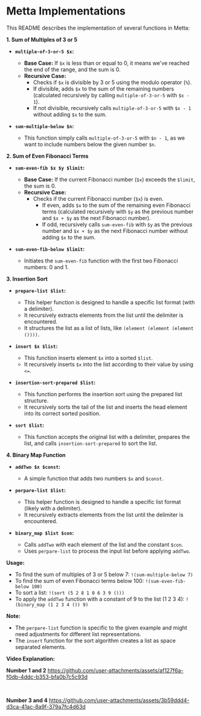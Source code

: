 # Metta Implementations

This README describes the implementation of several functions in Metta:

**1. Sum of Multiples of 3 or 5**

- **`multiple-of-3-or-5 $x`:**

  - **Base Case:** If `$x` is less than or equal to 0, it means we've reached the end of the range, and the sum is 0.
  - **Recursive Case:**
    - Checks if `$x` is divisible by 3 or 5 using the modulo operator (`%`).
    - If divisible, adds `$x` to the sum of the remaining numbers (calculated recursively by calling `multiple-of-3-or-5` with `$x - 1`).
    - If not divisible, recursively calls `multiple-of-3-or-5` with `$x - 1` without adding `$x` to the sum.

- **`sum-multiple-below $n`:**
  - This function simply calls `multiple-of-3-or-5` with `$n - 1`, as we want to include numbers below the given number `$n`.

**2. Sum of Even Fibonacci Terms**

- **`sum-even-fib $x $y $limit`:**

  - **Base Case:** If the current Fibonacci number (`$x`) exceeds the `$limit`, the sum is 0.
  - **Recursive Case:**
    - Checks if the current Fibonacci number (`$x`) is even.
      - If even, adds `$x` to the sum of the remaining even Fibonacci terms (calculated recursively with `$y` as the previous number and `$x + $y` as the next Fibonacci number).
      - If odd, recursively calls `sum-even-fib` with `$y` as the previous number and `$x + $y` as the next Fibonacci number without adding `$x` to the sum.

- **`sum-even-fib-below $limit`:**
  - Initiates the `sum-even-fib` function with the first two Fibonacci numbers: 0 and 1.

**3. Insertion Sort**

- **`prepare-list $list`:**

  - This helper function is designed to handle a specific list format (with a delimiter).
  - It recursively extracts elements from the list until the delimiter is encountered.
  - It structures the list as a list of lists, like `(element (element (element ())))`.

- **`insert $x $list`:**

  - This function inserts element `$x` into a sorted `$list`.
  - It recursively inserts `$x` into the list according to their value by using `<=`.

- **`insertion-sort-prepared $list`:**

  - This function performs the insertion sort using the prepared list structure.
  - It recursively sorts the tail of the list and inserts the head element into its correct sorted position.

- **`sort $list`:**
  - This function accepts the original list with a delimiter, prepares the list, and calls `insertion-sort-prepared` to sort the list.

**4. Binary Map Function**

- **`addTwo $x $const`:**

  - A simple function that adds two numbers `$x` and `$const`.

- **`perpare-list $list`:**

  - This helper function is designed to handle a specific list format (likely with a delimiter).
  - It recursively extracts elements from the list until the delimiter is encountered.

- **`binary_map $list $con`:**
  - Calls `addTwo` with each element of the list and the constant `$con`.
  - Uses `perpare-list` to process the input list before applying `addTwo`.

**Usage:**

- To find the sum of multiples of 3 or 5 below 7: `!(sum-multiple-below 7)`
- To find the sum of even Fibonacci terms below 100: `!(sum-even-fib-below 100)`
- To sort a list: `!(sort (5 2 8 1 0 6 3 9 ()))`
- To apply the `addTwo` function with a constant of 9 to the list (1 2 3 4): `!(binary_map (1 2 3 4 ()) 9)`

**Note:**

- The `perpare-list` function is specific to the given example and might need adjustments for different list representations.
- The `insert` function for the sort algorithm creates a list as space separated elements.

**Video Explanation:**

**Number 1 and 2**
https://github.com/user-attachments/assets/af127f6a-f0db-4ddc-b353-bfa0b7c5c93d

<br>

**Number 3 and 4**
https://github.com/user-attachments/assets/3b59ddd4-d3ca-41ac-8a9f-379a7fc4d63d
<br>

